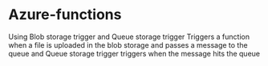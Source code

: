 # Azure-functions
Using Blob storage trigger and Queue storage trigger
Triggers a function when a file is uploaded in the blob storage and passes a message to the queue and Queue storage trigger triggers when the message hits the queue
